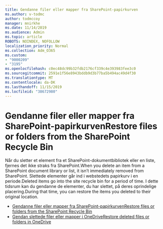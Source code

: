 ```yaml
---
title: Gendanne filer eller mapper fra SharePoint-papirkurven
ms.author: v-todmc
author: todmccoy
manager: mnirkhe
ms.date: 11/14/2019
ms.audience: Admin
ms.topic: article
ROBOTS: NOINDEX, NOFOLLOW
localization_priority: Normal
ms.collection: Adm_O365
ms.custom:
- "9000209"
- "3195"
ms.openlocfilehash: c0ec48dc99b32fdb2176cf339c4e393983fee3c0
ms.sourcegitcommit: 2591e1f56e8943bddb9d3b77ba5b494ac49d4f30
ms.translationtype: MT
ms.contentlocale: da-DK
ms.lasthandoff: 11/15/2019
ms.locfileid: "38672980"
---
```

# <a name="restore-files-or-folders-from-the-sharepoint-recycle-bin"></a><span data-ttu-id="a48c4-102">Gendanne filer eller mapper fra SharePoint-papirkurven</span><span class="sxs-lookup"><span data-stu-id="a48c4-102">Restore files or folders from the SharePoint Recycle Bin</span></span> 

<span data-ttu-id="a48c4-103">Når du sletter et element fra et SharePoint-dokumentbibliotek eller en liste, fjernes det ikke straks fra SharePoint.</span><span class="sxs-lookup"><span data-stu-id="a48c4-103">When you delete an item from a SharePoint document library or list, it isn’t immediately removed from SharePoint.</span></span> <span data-ttu-id="a48c4-104">Slettede elementer går ind i webstedets papirkurv i en periode.</span><span class="sxs-lookup"><span data-stu-id="a48c4-104">Deleted items go into the site recycle bin for a period of time.</span></span> <span data-ttu-id="a48c4-105">I dette tidsrum kan du gendanne de elementer, du har slettet, på deres oprindelige placering.</span><span class="sxs-lookup"><span data-stu-id="a48c4-105">During that time, you can restore the items you deleted to their original location.</span></span>

- [<span data-ttu-id="a48c4-106">Gendanne filer eller mapper fra SharePoint-papirkurven</span><span class="sxs-lookup"><span data-stu-id="a48c4-106">Restore files or folders from the SharePoint Recycle Bin</span></span>](https://support.office.com/article/Restore-items-in-the-Recycle-Bin-of-a-SharePoint-site-6df466b6-55f2-4898-8d6e-c0dff851a0be)
- [<span data-ttu-id="a48c4-107">Gendan slettede filer eller mapper i OneDrive</span><span class="sxs-lookup"><span data-stu-id="a48c4-107">Restore deleted files or folders in OneDrive</span></span>](https://support.office.com/article/restore-deleted-files-or-folders-in-onedrive-949ada80-0026-4db3-a953-c99083e6a84f)

